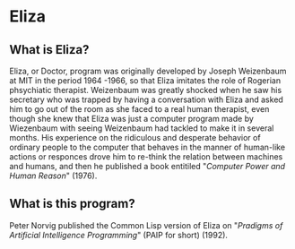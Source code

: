 # Eliza
## What is Eliza?
Eliza, or Doctor, program was originally developed by Joseph Weizenbaum at MIT in the period 1964 -1966, so that Eliza imitates the role of Rogerian phsychiatic therapist. Weizenbaum was greatly shocked when he saw his secretary who was trapped by having a conversation with Eliza and asked him to go out of the room as she faced to a real human therapist, even though she knew that Eliza was just a computer program made by Wiezenbaum with seeing Weizenbaum had tackled to make it in several months. His experience on the ridiculous and desperate behavior of ordinary people to the computer that behaves in the manner of human-like actions or responces drove him to re-think the relation between machines and humans, and then he published a book entitiled "_Computer Power and Human Reason_" (1976). 

## What is this program?
Peter Norvig published the Common Lisp version of Eliza on "_Pradigms of Artificial Intelligence Programming_" (PAIP for short) (1992).
